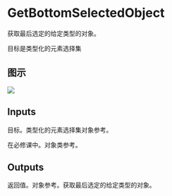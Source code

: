 # GetBottomSelectedObject

获取最后选定的给定类型的对象。

目标是类型化的元素选择集

## 图示

![]($-20221218-21165525.png)

## Inputs

目标。类型化的元素选择集对象参考。

在必修课中。对象类参考。  

## Outputs

返回值。对象参考。获取最后选定的给定类型的对象。
